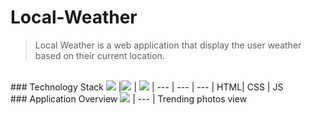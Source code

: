 # Local-Weather

> Local Weather is a web application that display the user weather based on their current location.

<br>
### Technology Stack
<img src="https://www.w3.org/html/logo/downloads/HTML5_Badge_64.png"> |<img src="http://i.imgur.com/ClWLNuW.png"> | <img src="http://i.imgur.com/vnd96c2.png"> | 
--- | --- | --- |
HTML| CSS | JS

<br>
### Application Overview
<img src="http://i.imgur.com/qSsTjsM.png"> |
--- |
Trending photos view

